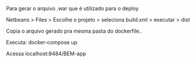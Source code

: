 Para gerar o arquivo .war que é utilizado para o deploy

Netbeans > Files > Escolhe o projeto > seleciona  build.xml > executar > dist

Copia o arquivo gerado pra mesma pasta do dockerfile..

Executa: docker-compose up

Acessa localhost:8484/BEM-app
